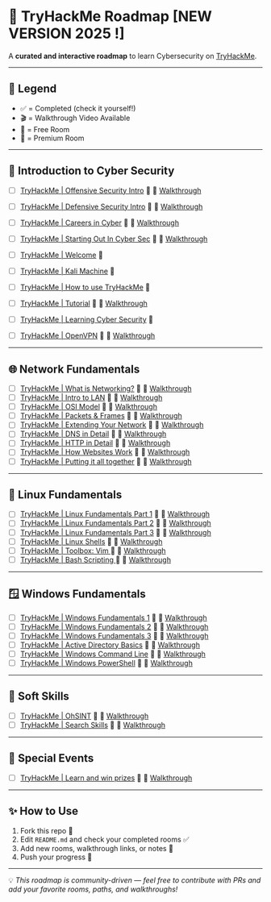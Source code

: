 # 🚀 TryHackMe Roadmap [NEW VERSION 2025 !]

A **curated and interactive roadmap** to learn Cybersecurity on [TryHackMe](https://tryhackme.com).  

---

## 📌 Legend  
- ✅ = Completed (check it yourself!)  
- 🎬 = Walkthrough Video Available  
- 🎁 = Free Room  
- 💸 = Premium Room  

---

## 📂 Introduction to Cyber Security 

- [ ] <a href="https://tryhackme.com/room/offensivesecurityintrokK">TryHackMe | Offensive Security Intro</a> 🎁 🎥 [Walkthrough](https://www.youtube.com/watch?v=lBRHTtwsBeo)   
- [ ] <a href="https://tryhackme.com/room/defensivesecurityintro">TryHackMe | Defensive Security Intro</a> 🎁 🎥 [Walkthrough](https://www.youtube.com/watch?v=3fG3HpEnM2A)  
- [ ] <a href="https://tryhackme.com/room/careersincyber">TryHackMe | Careers in Cyber</a> 🎁 🎥 [Walkthrough](https://www.youtube.com/watch?v=9sMDzMIp-98)    
- [ ] <a href="https://tryhackme.com/room/startingoutincybersec">TryHackMe | Starting Out In Cyber Sec</a> 🎁 🎥 [Walkthrough](https://www.youtube.com/watch?v=5g6D69bmQdw)
- [ ] <a href="https://tryhackme.com/room/hello">TryHackMe | Welcome</a> 🎁 
- [ ] <a href="https://tryhackme.com/room/kali">TryHackMe | Kali Machine</a> 💸
- [ ] <a href="https://tryhackme.com/room/howtousetryhackme">TryHackMe | How to use TryHackMe</a> 🎁 
- [ ] <a href="https://tryhackme.com/room/tutorial">TryHackMe | Tutorial</a> 🎁 🎥 [Walkthrough](https://www.youtube.com/watch?v=ROO2pDPgja4)
- [ ] <a href="https://tryhackme.com/room/beginnerpathintro">TryHackMe | Learning Cyber Security</a> 🎁
- [ ] <a href="https://tryhackme.com/room/openvpn">TryHackMe | OpenVPN</a> 🎁 🎥 [Walkthrough](https://www.youtube.com/watch?v=Qm3SQE-dPdA)
  

---

## 🌐 Network Fundamentals
- [ ] <a href="https://tryhackme.com/room/whatisnetworking">TryHackMe | What is Networking?</a> 🎁 🎥 [Walkthrough](https://www.youtube.com/watch?v=42u_2e6eNF4)
- [ ] <a href="https://tryhackme.com/room/introtolan">TryHackMe | Intro to LAN</a> 💸 🎥 [Walkthrough](https://www.youtube.com/watch?v=csYtPidvvFQ)
- [ ] <a href="https://tryhackme.com/room/osimodelzi">TryHackMe | OSI Model</a> 💸 🎥 [Walkthrough](https://www.youtube.com/watch?v=hWIktHvNjeM)
- [ ] <a href="https://tryhackme.com/room/packetsframes">TryHackMe | Packets & Frames</a> 💸 🎥 [Walkthrough](https://www.youtube.com/watch?v=vzcLrE0SfiQ)
- [ ] <a href="https://tryhackme.com/room/extendingyournetwork">TryHackMe | Extending Your Network</a> 💸 🎥 [Walkthrough](https://www.youtube.com/watch?v=uMkjvpux70I)
- [ ] <a href="https://tryhackme.com/room/dnsindetail">TryHackMe | DNS in Detail</a> 🎁 🎥 [Walkthrough](https://www.youtube.com/watch?v=jpTY1S5vs9k)
- [ ] <a href="https://tryhackme.com/room/httpindetail">TryHackMe | HTTP in Detail</a> 🎁 🎥 [Walkthrough](https://www.youtube.com/watch?v=XZyapIKV3Rw)
- [ ] <a href="https://tryhackme.com/room/howwebsiteswork">TryHackMe | How Websites Work</a> 🎁 🎥 [Walkthrough](https://www.youtube.com/watch?v=iWoiwFRLV4I)
- [ ] <a href="https://tryhackme.com/room/puttingitalltogether">TryHackMe | Putting it all together</a> 🎁 🎥 [Walkthrough](https://www.youtube.com/watch?v=Aa_FAA3v22g)

---

## 🐧 Linux Fundamentals  

- [ ] <a href="https://tryhackme.com/room/linuxfundamentalspart1">TryHackMe | Linux Fundamentals Part 1</a> 🎁 🎥 [Walkthrough](https://www.youtube.com/watch?v=kPylihJRG70)
- [ ] <a href="https://tryhackme.com/room/linuxfundamentalspart2">TryHackMe | Linux Fundamentals Part 2</a> 💸 🎥 [Walkthrough](https://www.youtube.com/watch?v=7Zt2Mp2IeBI)
- [ ] <a href="https://tryhackme.com/room/linuxfundamentalspart2">TryHackMe | Linux Fundamentals Part 3</a> 💸 🎥 [Walkthrough](https://tryhackme.com/room/linuxfundamentalspart3)
- [ ] <a href="https://tryhackme.com/room/linuxshells">TryHackMe | Linux Shells</a> 💸 🎥 [Walkthrough](https://www.youtube.com/watch?v=xpKQ8FHogdE)
- [ ] <a href="https://tryhackme.com/room/toolboxvim">TryHackMe | Toolbox: Vim </a> 🎁 🎥 [Walkthrough](https://www.youtube.com/watch?v=-txKSRn0qeA)
- [ ] <a href="https://tryhackme.com/room/bashscripting">TryHackMe | Bash Scripting  </a> 🎁 🎥 [Walkthrough](https://www.youtube.com/watch?v=-av-mD22ukU)

---

## 🪟 Windows Fundamentals  

- [ ] <a href="https://tryhackme.com/room/windowsfundamentals1xbx">TryHackMe | Windows Fundamentals 1</a> 🎁 🎥 [Walkthrough](https://www.youtube.com/watch?v=Ssa2W1bUoAg)
- [ ] <a href="https://tryhackme.com/room/windowsfundamentals2x0x">TryHackMe | Windows Fundamentals 2</a> 🎁 🎥 [Walkthrough](https://www.youtube.com/watch?v=9lz5nLOw7iU)
- [ ] <a href="https://tryhackme.com/room/windowsfundamentals3xzx">TryHackMe | Windows Fundamentals 3</a> 🎁 🎥 [Walkthrough](https://www.youtube.com/watch?v=pXpUts9wltk)
- [ ] <a href="https://tryhackme.com/room/winadbasics">TryHackMe | Active Directory Basics</a> 🎁 🎥 [Walkthrough](https://www.youtube.com/watch?v=T55AcTV_m7E)
- [ ] <a href="https://tryhackme.com/room/windowscommandline">TryHackMe | Windows Command Line</a> 🎁 🎥 [Walkthrough](https://www.youtube.com/watch?v=Dbtq2gT2S-I)
- [ ] <a href="https://tryhackme.com/room/windowspowershell">TryHackMe | Windows PowerShell</a> 💸 🎥 [Walkthrough](https://www.youtube.com/watch?v=Dbtq2gT2S-I)

---

## 🧠 Soft Skills  

- [ ] <a href="https://tryhackme.com/room/ohsint">TryHackMe | OhSINT</a> 🎁 🎥 [Walkthrough](https://www.youtube.com/watch?v=7YJc8L_fCiU)
- [ ] <a href="https://tryhackme.com/room/searchskills">TryHackMe | Search Skills</a> 🎁 🎥 [Walkthrough](https://www.youtube.com/watch?v=JkR4awgm6QU)

---

## 🎄 Special Events  

- [ ] <a href="https://tryhackme.com/room/tickets1">TryHackMe | Learn and win prizes</a> 🎁 🎥 [Walkthrough](https://www.youtube.com/watch?v=KSq9tG2bP1Y)

---

## ✨ How to Use  

1. Fork this repo 🍴  
2. Edit `README.md` and check your completed rooms ✅  
3. Add new rooms, walkthrough links, or notes 📝  
4. Push your progress 🚀  

---

💡 *This roadmap is community-driven — feel free to contribute with PRs and add your favorite rooms, paths, and walkthroughs!*  
